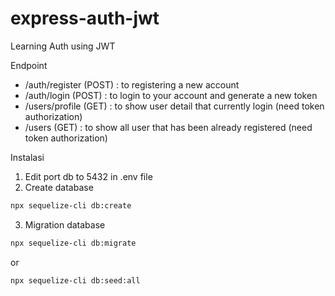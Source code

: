 # express-auth-jwt
Learning Auth using JWT

Endpoint
- /auth/register (POST) : to registering a new account
- /auth/login (POST) : to login to your account and generate a new token
- /users/profile (GET) : to show user detail that currently login (need token authorization)
- /users (GET) : to show all user that has been already registered (need token authorization)

Instalasi
1. Edit port db to 5432 in .env file
2. Create database
```sh
npx sequelize-cli db:create
```
3. Migration database
```sh
npx sequelize-cli db:migrate
```

or
```sh
npx sequelize-cli db:seed:all
```
